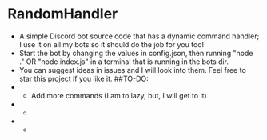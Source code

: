 # RandomHandler
* A simple Discord bot source code that has a dynamic command handler; I use it on all my bots so it should do the job for you too!
* Start the bot by changing the values in config.json, then running "node ." OR "node index.js" in a terminal that is running in the bots dir.
* You can suggest ideas in issues and I will look into them. Feel free to star this project if you like it.
##TO-DO:
*    - Add more commands (I am to lazy, but, I will get to it)
*    -
*    -
